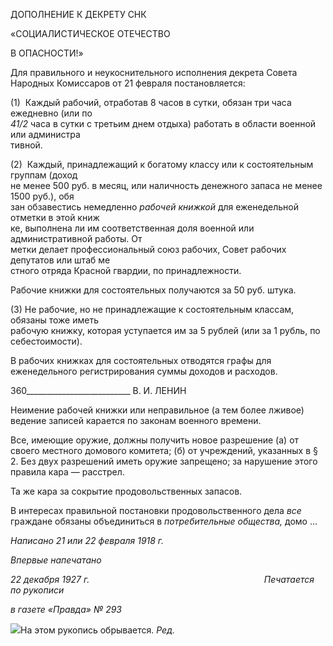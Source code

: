 ДОПОЛНЕНИЕ К ДЕКРЕТУ СНК

«СОЦИАЛИСТИЧЕСКОЕ ОТЕЧЕСТВО

В ОПАСНОСТИ!»

Для правильного и неукоснительного исполнения декрета Совета Народных Комис­саров от 21 февраля постановляется:

(1)  Каждый рабочий, отработав 8 часов в сутки, обязан три часа ежедневно (или по  
_41/2_ часа в сутки с третьим днем отдыха) работать в области военной или администра­  
тивной.

(2)  Каждый, принадлежащий к богатому классу или к состоятельным группам (доход  
не менее 500 руб. в месяц, или наличность денежного запаса не менее 1500 руб.), обя­  
зан обзавестись немедленно _рабочей книжкой_ для еженедельной отметки в этой книж­  
ке, выполнена ли им соответственная доля военной или административной работы. От­  
метки делает профессиональный союз рабочих, Совет рабочих депутатов или штаб ме­  
стного отряда Красной гвардии, по принадлежности.

Рабочие книжки для состоятельных получаются за 50 руб. штука.

(3) Не рабочие, но не принадлежащие к состоятельным классам, обязаны тоже иметь  
рабочую книжку, которая уступается им за 5 рублей (или за 1 рубль, по себестоимости).

В рабочих книжках для состоятельных отводятся графы для еженедельного регист­рирования суммы доходов и расходов.

  

360__________________________ В. И. ЛЕНИН

Неимение рабочей книжки или неправильное (а тем более лживое) ведение записей карается по законам военного времени.

Все, имеющие оружие, должны получить новое разрешение (а) от своего местного домового комитета; (б) от учреждений, указанных в § 2. Без двух разрешений иметь оружие запрещено; за нарушение этого правила кара — расстрел.

Та же кара за сокрытие продовольственных запасов.

В интересах правильной постановки продовольственного дела _все_ граждане обязаны объединиться в _потребительные общества,_ домо ...

_Написано 21 или 22 февраля 1918 г._

_Впервые напечатано_

_22 декабря 1927 г.                                                                       Печатается по рукописи_

_в газете «Правда» № 293_

![](file:///C:/Users/bot32/AppData/Local/Temp/msohtmlclip1/01/clip_image001.png)На этом рукопись обрывается. _Ред._